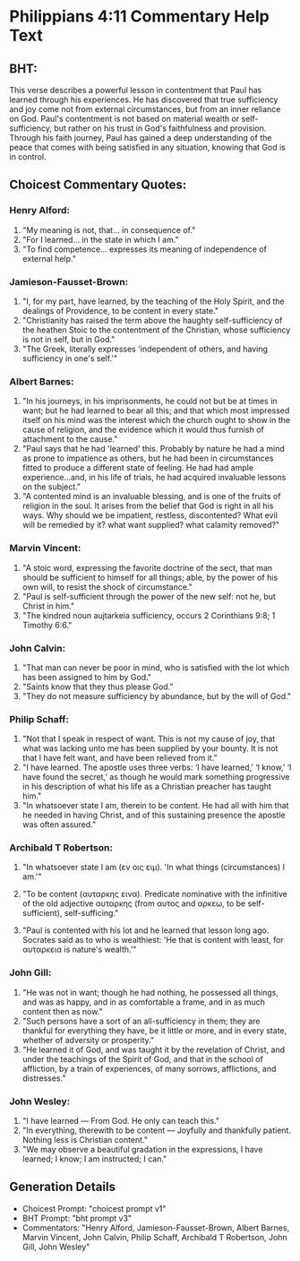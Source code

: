 # Philippians 4:11 Commentary Help Text

## BHT:
This verse describes a powerful lesson in contentment that Paul has learned through his experiences. He has discovered that true sufficiency and joy come not from external circumstances, but from an inner reliance on God. Paul's contentment is not based on material wealth or self-sufficiency, but rather on his trust in God's faithfulness and provision. Through his faith journey, Paul has gained a deep understanding of the peace that comes with being satisfied in any situation, knowing that God is in control.

## Choicest Commentary Quotes:
### Henry Alford:
1. "My meaning is not, that... in consequence of."
2. "For I learned... in the state in which I am."
3. "To find competence... expresses its meaning of independence of external help."

### Jamieson-Fausset-Brown:
1. "I, for my part, have learned, by the teaching of the Holy Spirit, and the dealings of Providence, to be content in every state."
2. "Christianity has raised the term above the haughty self-sufficiency of the heathen Stoic to the contentment of the Christian, whose sufficiency is not in self, but in God."
3. "The Greek, literally expresses 'independent of others, and having sufficiency in one's self.'"

### Albert Barnes:
1. "In his journeys, in his imprisonments, he could not but be at times in want; but he had learned to bear all this; and that which most impressed itself on his mind was the interest which the church ought to show in the cause of religion, and the evidence which it would thus furnish of attachment to the cause."
2. "Paul says that he had 'learned' this. Probably by nature he had a mind as prone to impatience as others, but he had been in circumstances fitted to produce a different state of feeling. He had had ample experience...and, in his life of trials, he had acquired invaluable lessons on the subject."
3. "A contented mind is an invaluable blessing, and is one of the fruits of religion in the soul. It arises from the belief that God is right in all his ways. Why should we be impatient, restless, discontented? What evil will be remedied by it? what want supplied? what calamity removed?"

### Marvin Vincent:
1. "A stoic word, expressing the favorite doctrine of the sect, that man should be sufficient to himself for all things; able, by the power of his own will, to resist the shock of circumstance."
2. "Paul is self-sufficient through the power of the new self: not he, but Christ in him."
3. "The kindred noun aujtarkeia sufficiency, occurs 2 Corinthians 9:8; 1 Timothy 6:6."

### John Calvin:
1. "That man can never be poor in mind, who is satisfied with the lot which has been assigned to him by God."
2. "Saints know that they thus please God."
3. "They do not measure sufficiency by abundance, but by the will of God."

### Philip Schaff:
1. "Not that I speak in respect of want. This is not my cause of joy, that what was lacking unto me has been supplied by your bounty. It is not that I have felt want, and have been relieved from it."
2. "I have learned. The apostle uses three verbs: ‘I have learned,’ ‘I know,’ ‘I have found the secret,’ as though he would mark something progressive in his description of what his life as a Christian preacher has taught him."
3. "In whatsoever state I am, therein to be content. He had all with him that he needed in having Christ, and of this sustaining presence the apostle was often assured."

### Archibald T Robertson:
1. "In whatsoever state I am (εν οις ειμ). 'In what things (circumstances) I am.'"

2. "To be content (αυταρκης εινα). Predicate nominative with the infinitive of the old adjective αυταρκης (from αυτος and αρκεω, to be self-sufficient), self-sufficing."

3. "Paul is contented with his lot and he learned that lesson long ago. Socrates said as to who is wealthiest: 'He that is content with least, for αυταρκεια is nature's wealth.'"

### John Gill:
1. "He was not in want; though he had nothing, he possessed all things, and was as happy, and in as comfortable a frame, and in as much content then as now."
2. "Such persons have a sort of an all-sufficiency in them; they are thankful for everything they have, be it little or more, and in every state, whether of adversity or prosperity."
3. "He learned it of God, and was taught it by the revelation of Christ, and under the teachings of the Spirit of God, and that in the school of affliction, by a train of experiences, of many sorrows, afflictions, and distresses."

### John Wesley:
1. "I have learned — From God. He only can teach this." 
2. "In everything, therewith to be content — Joyfully and thankfully patient. Nothing less is Christian content."
3. "We may observe a beautiful gradation in the expressions, I have learned; I know; I am instructed; I can."


## Generation Details
- Choicest Prompt: "choicest prompt v1"
- BHT Prompt: "bht prompt v3"
- Commentators: "Henry Alford, Jamieson-Fausset-Brown, Albert Barnes, Marvin Vincent, John Calvin, Philip Schaff, Archibald T Robertson, John Gill, John Wesley"
